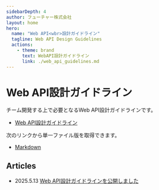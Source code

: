 ```yaml
---
sidebarDepth: 4
author: フューチャー株式会社
layout: home
hero:
  name: "Web API<wbr>設計ガイドライン"
  tagline: Web API Design Guidelines
  actions:
    - theme: brand
      text: WebAPI設計ガイドライン
      link: ./web_api_guidelines.md
---
```


# Web API設計ガイドライン

チーム開発する上で必要となるWeb API設計ガイドラインです。

- [Web API設計ガイドライン](web_api_guidelines.md)

次のリンクから単一ファイル版を取得できます。

- [Markdown](https://github.com/future-architect/arch-guidelines/blob/main/documents/forWebAPI/web_api_guidelines.md)

## Articles

- 2025.5.13 [Web API設計ガイドラインを公開しました](https://future-architect.github.io/articles/20250513b/)
